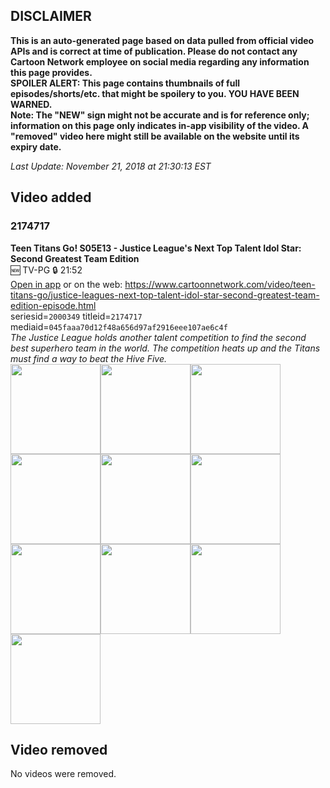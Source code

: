 ## DISCLAIMER
**This is an auto-generated page based on data pulled from official video APIs and is correct at time of publication. Please do not contact any Cartoon Network employee on social media regarding any information this page provides.**  
**SPOILER ALERT: This page contains thumbnails of full episodes/shorts/etc. that might be spoilery to you. YOU HAVE BEEN WARNED.**  
**Note: The "NEW" sign might not be accurate and is for reference only; information on this page only indicates in-app visibility of the video. A "removed" video here might still be available on the website until its expiry date.**  

_Last Update: November 21, 2018 at 21:30:13 EST_
## Video added
### 2174717
**Teen Titans Go! S05E13 - Justice League's Next Top Talent Idol Star: Second Greatest Team Edition**  
🆕 TV-PG 🔒 21:52  
[Open in app](https://tinyurl.com/ycdbuaon) or on the web: https://www.cartoonnetwork.com/video/teen-titans-go/justice-leagues-next-top-talent-idol-star-second-greatest-team-edition-episode.html  
seriesid=`2000349` titleid=`2174717` mediaid=`045faaa70d12f48a656d97af2916eee107ae6c4f`  
_The Justice League holds another talent competition to find the second best superhero team in the world. The competition heats up and the Titans must find a way to beat the Hive Five._  
<a href="https://s3.amazonaws.com/cn-orchestrator/2174717_001_1280x720.jpg"><img src="https://s3.amazonaws.com/cn-orchestrator/2174717_001_640x360.jpg" height="144px" /></a><a href="https://s3.amazonaws.com/cn-orchestrator/2174717_002_1280x720.jpg"><img src="https://s3.amazonaws.com/cn-orchestrator/2174717_002_640x360.jpg" height="144px" /></a><a href="https://s3.amazonaws.com/cn-orchestrator/2174717_003_1280x720.jpg"><img src="https://s3.amazonaws.com/cn-orchestrator/2174717_003_640x360.jpg" height="144px" /></a><a href="https://s3.amazonaws.com/cn-orchestrator/2174717_004_1280x720.jpg"><img src="https://s3.amazonaws.com/cn-orchestrator/2174717_004_640x360.jpg" height="144px" /></a><a href="https://s3.amazonaws.com/cn-orchestrator/2174717_005_1280x720.jpg"><img src="https://s3.amazonaws.com/cn-orchestrator/2174717_005_640x360.jpg" height="144px" /></a><a href="https://s3.amazonaws.com/cn-orchestrator/2174717_006_1280x720.jpg"><img src="https://s3.amazonaws.com/cn-orchestrator/2174717_006_640x360.jpg" height="144px" /></a><a href="https://s3.amazonaws.com/cn-orchestrator/2174717_007_1280x720.jpg"><img src="https://s3.amazonaws.com/cn-orchestrator/2174717_007_640x360.jpg" height="144px" /></a><a href="https://s3.amazonaws.com/cn-orchestrator/2174717_008_1280x720.jpg"><img src="https://s3.amazonaws.com/cn-orchestrator/2174717_008_640x360.jpg" height="144px" /></a><a href="https://s3.amazonaws.com/cn-orchestrator/2174717_009_1280x720.jpg"><img src="https://s3.amazonaws.com/cn-orchestrator/2174717_009_640x360.jpg" height="144px" /></a><a href="https://s3.amazonaws.com/cn-orchestrator/2174717_010_1280x720.jpg"><img src="https://s3.amazonaws.com/cn-orchestrator/2174717_010_640x360.jpg" height="144px" /></a>
## Video removed
No videos were removed.
